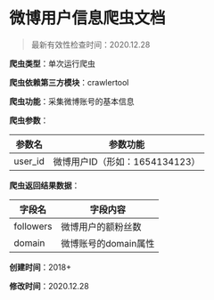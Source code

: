 # 微博用户信息爬虫文档

> 最新有效性检查时间：2020.12.28

**爬虫类型**：单次运行爬虫

**爬虫依赖第三方模块**：crawlertool

**爬虫功能**：采集微博账号的基本信息

**爬虫参数**：

| 参数名  | 参数功能                       |
| ------- | ------------------------------ |
| user_id | 微博用户ID（形如：1654134123） |

**爬虫返回结果数据**：

| 字段名    | 字段内容             |
| --------- | -------------------- |
| followers | 微博用户的额粉丝数   |
| domain    | 微博账号的domain属性 |

**创建时间**：2018+

**修改时间**：2020.12.28